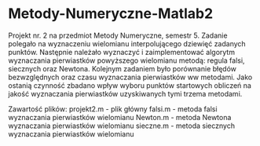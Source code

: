 # Metody-Numeryczne-Matlab2
Projekt nr. 2 na przedmiot Metody Numeryczne, semestr 5.
Zadanie polegało na wyznaczeniu wielomianu interpolującego dziewięć zadanych punktów. Następnie należało wyznaczyć i zaimplementować algorytm wyznaczania pierwiastków powyższego wielomianu metodą: regula falsi, siecznych oraz Newtona.
Kolejnym zadaniem było porównanie błędów bezwzględnych oraz czasu wyznaczania pierwiastków ww metodami. Jako ostanią czynność zbadano wpływ wyboru punktów startowych obliczeń na jakość wyznaczania pierwiastków uzyskiwanych tymi trzema metodami.

Zawartość plików:
projekt2.m - plik główny
falsi.m - metoda falsi wyznaczania pierwiastków wielomianu
Newton.m - metoda Newtona wyznaczania pierwiastków wielomianu
sieczne.m - metoda siecznych wyznaczania pierwiastków wielomianu
